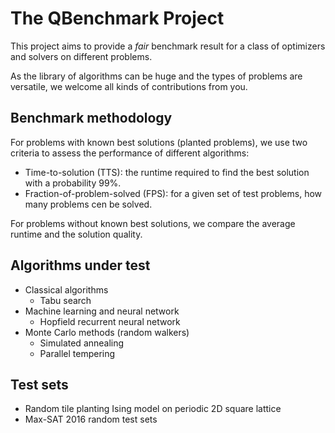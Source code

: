 # The QBenchmark Project

This project aims to provide a *fair* benchmark result for a class of optimizers and solvers on different problems.

As the library of algorithms can be huge and the types of problems are versatile, we welcome all kinds of contributions from you.

## Benchmark methodology
For problems with known best solutions (planted problems), we use two criteria to assess the performance of different algorithms:
- Time-to-solution (TTS): the runtime required to find the best solution with a probability 99%.
- Fraction-of-problem-solved (FPS): for a given set of test problems, how many problems cen be solved.

For problems without known best solutions, we compare the average runtime and the solution quality.

## Algorithms under test
- Classical algorithms
  - Tabu search
- Machine learning and neural network
  - Hopfield recurrent neural network
- Monte Carlo methods (random walkers)
  - Simulated annealing
  - Parallel tempering

## Test sets
- Random tile planting Ising model on periodic 2D square lattice
- Max-SAT 2016 random test sets

